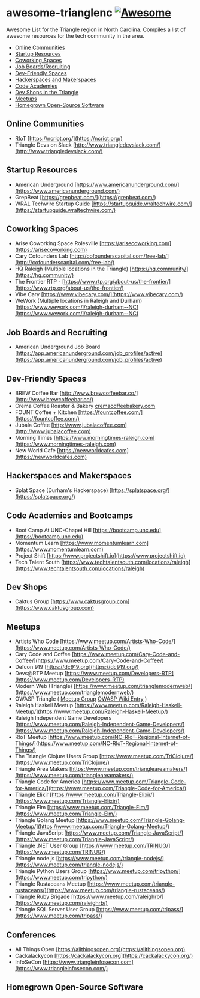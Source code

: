 # awesome-trianglenc [![Awesome](https://cdn.rawgit.com/sindresorhus/awesome/d7305f38d29fed78fa85652e3a63e154dd8e8829/media/badge.svg)](https://github.com/sindresorhus/awesome)
Awesome List for the Triangle region in North Carolina. Compiles a list of awesome resources for the tech community in the area.

* [Online Communities](#online-communities)
* [Startup Resources](#startup-resources)
* [Coworking Spaces](#coworking-spaces)
* [Job Boards/Recruiting](#job-boards-and-recruiting)
* [Dev-Friendly Spaces](#dev-friendly-spaces)
* [Hackerspaces and Makerspaces](#hackerspaces-and-makerspaces)
* [Code Academies](#code-academies-and-bootcamps)
* [Dev Shops in the Triangle](#dev-shops)
* [Meetups](#meetups)
* [Homegrown Open-Source Software](#homegrown-open-source-software)

## Online Communities

* RIoT [https://ncriot.org/](https://ncriot.org/)
* Triangle Devs on Slack [http://www.triangledevslack.com/](http://www.triangledevslack.com/)

## Startup Resources
* American Underground [https://www.americanunderground.com/](https://www.americanunderground.com/)
* GrepBeat [https://grepbeat.com/](https://grepbeat.com/)
* WRAL Techwire Startup Guide [https://startupguide.wraltechwire.com/](https://startupguide.wraltechwire.com/)

## Coworking Spaces

* Arise Coworking Space Rolesville [https://arisecoworking.com](https://arisecoworking.com)
* Cary Cofounders Lab [http://cofounderscapital.com/free-lab/](http://cofounderscapital.com/free-lab/)
* HQ Raleigh (Multiple locations in the Triangle) [https://hq.community/](https://hq.community/)
* The Frontier RTP - [https://www.rtp.org/about-us/the-frontier/](https://www.rtp.org/about-us/the-frontier/)
* Vibe Cary [https://www.vibecary.com/](https://www.vibecary.com/)
* WeWork (Multiple locations in Raleigh and Durham) [https://www.wework.com/l/raleigh-durham--NC](https://www.wework.com/l/raleigh-durham--NC)

## Job Boards and Recruiting
* American Underground Job Board [https://app.americanunderground.com/job_profiles/active](https://app.americanunderground.com/job_profiles/active)

## Dev-Friendly Spaces

* BREW Coffee Bar [http://www.brewcoffeebar.co/](http://www.brewcoffeebar.co/)
* Crema Coffee Roaster & Bakery [cremacoffeebakery.com](cremacoffeebakery.com)
* FOUNT Coffee + Kitchen [https://fountcoffee.com/](https://fountcoffee.com/)
* Jubala Coffee [http://www.jubalacoffee.com](http://www.jubalacoffee.com)
* Morning Times [https://www.morningtimes-raleigh.com](https://www.morningtimes-raleigh.com)
* New World Cafe [https://newworldcafes.com](https://newworldcafes.com)

## Hackerspaces and Makerspaces

* Splat Space (Durham's Hackerspace) [https://splatspace.org/](https://splatspace.org/)

## Code Academies and Bootcamps

* Boot Camp At UNC-Chapel Hill [https://bootcamp.unc.edu](https://bootcamp.unc.edu)
* Momentum Learn [https://www.momentumlearn.com](https://www.momentumlearn.com)
* Project Shift [https://www.projectshift.io](https://www.projectshift.io)
* Tech Talent South [https://www.techtalentsouth.com/locations/raleigh](https://www.techtalentsouth.com/locations/raleigh)

## Dev Shops

* Caktus Group [https://www.caktusgroup.com](https://www.caktusgroup.com)

## Meetups

* Artists Who Code [https://www.meetup.com/Artists-Who-Code/](https://www.meetup.com/Artists-Who-Code/)
* Cary Code and Coffee [https://www.meetup.com/Cary-Code-and-Coffee/](https://www.meetup.com/Cary-Code-and-Coffee/)
* Defcon 919 [https://dc919.org](https://dc919.org/)
* Devs@RTP Meetup [https://www.meetup.com/Developers-RTP](https://www.meetup.com/Developers-RTP)
* Modern Web (Triangle) [https://www.meetup.com/trianglemodernweb/](https://www.meetup.com/trianglemodernweb/)
* OWASP Triangle ( [Meetup Group](https://www.meetup.com/owasptriangle/) [OWASP Wiki Entry](https://www.owasp.org/index.php/Triangle) )
* Raleigh Haskell Meetup [https://www.meetup.com/Raleigh-Haskell-Meetup/](https://www.meetup.com/Raleigh-Haskell-Meetup/)
* Raleigh Independent Game Developers [https://www.meetup.com/Raleigh-Independent-Game-Developers/](https://www.meetup.com/Raleigh-Independent-Game-Developers/)
* RIoT Meetup [https://www.meetup.com/NC-RIoT-Regional-Internet-of-Things/](https://www.meetup.com/NC-RIoT-Regional-Internet-of-Things/)
* The Triangle Clojure Users Group [https://www.meetup.com/TriClojure/](https://www.meetup.com/TriClojure/)
* Triangle Area Makers [https://www.meetup.com/triangleareamakers/](https://www.meetup.com/triangleareamakers/)
* Triangle Code for America [https://www.meetup.com/Triangle-Code-for-America/](https://www.meetup.com/Triangle-Code-for-America/)
* Triangle Elixir [https://www.meetup.com/Triangle-Elixir/](https://www.meetup.com/Triangle-Elixir/)
* Triangle Elm [https://www.meetup.com/Triangle-Elm/](https://www.meetup.com/Triangle-Elm/)
* Triangle Golang Meetup [https://www.meetup.com/Triangle-Golang-Meetup/](https://www.meetup.com/Triangle-Golang-Meetup/)
* Triangle JavaScript [https://www.meetup.com/Triangle-JavaScript/](https://www.meetup.com/Triangle-JavaScript/)
* Triangle .NET User Group [https://www.meetup.com/TRINUG/](https://www.meetup.com/TRINUG/)
* Triangle node.js [https://www.meetup.com/triangle-nodejs/](https://www.meetup.com/triangle-nodejs/)
* Triangle Python Users Group [https://www.meetup.com/tripython/](https://www.meetup.com/tripython/)
* Triangle Rustaceans Meetup [https://www.meetup.com/triangle-rustaceans/](https://www.meetup.com/triangle-rustaceans/)
* Triangle Ruby Brigade [https://www.meetup.com/raleighrb/](https://www.meetup.com/raleighrb/)
* Triangle SQL Server User Group [https://www.meetup.com/tripass/](https://www.meetup.com/tripass/)

## Conferences

* All Things Open [https://allthingsopen.org](https://allthingsopen.org)
* Cackalackycon [https://cackalackycon.org](https://cackalackycon.org/)
* InfoSeCon [https://www.triangleinfosecon.com](https://www.triangleinfosecon.com/)

## Homegrown Open-Source Software

